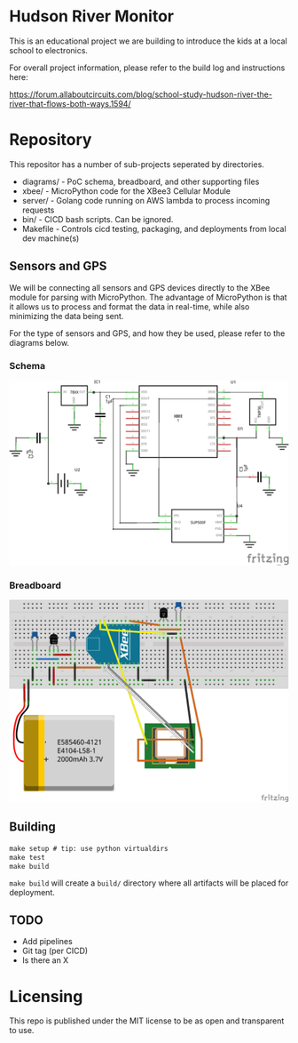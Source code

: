 # Hudson River Monitor

This is an educational project we are building to introduce the kids at a local school to electronics.

For overall project information, please refer to the build log and instructions here: 

https://forum.allaboutcircuits.com/blog/school-study-hudson-river-the-river-that-flows-both-ways.1594/

# Repository

This repositor has a number of sub-projects seperated by directories.

- diagrams/ - PoC schema, breadboard, and other supporting files
- xbee/ - MicroPython code for the XBee3 Cellular Module
- server/ - Golang code running on AWS lambda to process incoming requests
- bin/ - CICD bash scripts. Can be ignored.
- Makefile - Controls cicd testing, packaging, and deployments from local dev machine(s)

## Sensors and GPS

We will be connecting all sensors and GPS devices directly to the XBee module for parsing with MicroPython.  The advantage of MicroPython is that it allows us to process and format the data in real-time, while also minimizing the data being sent.

For the type of sensors and GPS, and how they be used, please refer to the diagrams below.

### Schema

![XBee Schema](https://raw.githubusercontent.com/eduncan911/hudsonriver-monitor/master/diagrams/hudsonriver-schema.png)

### Breadboard

![XBee Breadboard](https://raw.githubusercontent.com/eduncan911/hudsonriver-monitor/master/diagrams/hudsonriver-monitor-breadboard.png)

## Building

    make setup # tip: use python virtualdirs
    make test
    make build

`make build` will create a `build/` directory where all artifacts will be placed for deployment.

## TODO

- Add pipelines
- Git tag (per CICD)
- Is there an X

# Licensing

This repo is published under the MIT license to be as open and transparent to use.